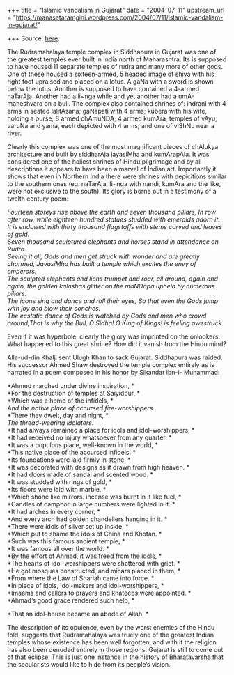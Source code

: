 +++
title = "Islamic vandalism in Gujarat"
date = "2004-07-11"
upstream_url = "https://manasataramgini.wordpress.com/2004/07/11/islamic-vandalism-in-gujarat/"

+++
Source: [here](https://manasataramgini.wordpress.com/2004/07/11/islamic-vandalism-in-gujarat/).

The Rudramahalaya temple complex in Siddhapura in Gujarat was one of the
greatest temples ever built in India north of Maharashtra. Its is
supposed to have housed 11 separate temples of rudra and many more of
other gods. One of these housed a sixteen-armed, 5 headed image of shiva
with his right foot upraised and placed on a lotus. A gaNa with a sword
is shown below the lotus. Another is supposed to have contained a
4-armed naTarAja. Another had a li\~nga while and yet another had a
umA-maheshvara on a bull. The complex also contained shrines of: indranI
with 4 arms in seated lalitAsana; gaNapati with 4 arms; kubera with his
wife, holding a purse; 8 armed chAmuNDA; 4 armed kumAra, temples of
vAyu, varuNa and yama, each depicted with 4 arms; and one of viShNu near
a river.

Clearly this complex was one of the most magnificant pieces of chAlukya
architecture and built by siddharAja jayasiMha and kumArapAla. It was
considered one of the holiest shrines of Hindu pilgrimage and by all
descriptions it appears to have been a marvel of Indian art. Importantly
it shows that even in Northern India there were shrines with depicitions
similar to the southern ones (eg. naTarAja, li\~nga with nandi, kumAra
and the like, were not exclusive to the south). Its glory is borne out
in a testimony of a twelth century poem:

*Fourteen storeys rise above the earth and seven thousand pillars, In
row after row, while eighteen hundred statues studded with emeralds
adorn it.*   
*It is endowed with thirty thousand flagstaffs with stems carved and
leaves of gold.*   
*Seven thousand sculptured elephants and horses stand in attendance on
Rudra.*   
*Seeing it all, Gods and men get struck with wonder and are greatly
charmed, JayasiMha has built a temple which excites the envy of
emperors.*   
*The sculpted elephants and lions trumpet and roar, all around, again
and again, the golden kalashas glitter on the maNDapa upheld by numerous
pillars.*   
*The icons sing and dance and roll their eyes, So that even the Gods
jump with joy and blow their conches.*   
*The ecstatic dance of Gods is watched by Gods and men who crowd
around,That is why the Bull, O Sidha! O King of Kings! is feeling
awestruck.*

Even if it was hyperbole, clearly the glory was imprinted on the
onlookers.  
What happened to this great shrine? How did it vanish from the Hindu
mind?

Alla-ud-din Khalji sent Ulugh Khan to sack Gujarat. Siddhapura was
raided. His successor Ahmed Shaw destroyed the temple complex entirely
as is narrated in a poem composed in his honor by Sikandar ibn-i-
Muhammad:

*Ahmed marched under divine inspiration, *  
*For the destruction of temples at Saiyidpur, *  
*Which was a home of the infidels, *  
*And the native place of accursed fire-worshippers.*  
*There they dwelt, day and night, *  
*The thread-wearing idolaters.*  
*It had always remained a place for idols and idol-worshippers, *  
*It had received no injury whatsoever from any quarter. *  
*It was a populous place, well-known in the world, *  
*This native place of the accursed infidels. *  
*Its foundations were laid firmly in stone, *  
*It was decorated with designs as if drawn from high heaven. *  
*It had doors made of sandal and scented wood. *  
*It was studded with rings of gold, *  
*Its floors were laid with marble, *  
*Which shone like mirrors. incense was burnt in it like fuel, *  
*Candles of camphor in large numbers were lighted in it. *  
*It had arches in every corner, *  
*And every arch had golden chandeliers hanging in it. *  
*There were idols of silver set up inside, *  
*Which put to shame the idols of China and Khotan. *  
*Such was this famous ancient temple, *  
*It was famous all over the world. *  
*By the effort of Ahmad, it was freed from the idols, *  
*The hearts of idol-worshippers were shattered with grief. *  
*He got mosques constructed, and minars placed in them, *  
*From where the Law of Shariah came into force. *  
*In place of idols, idol-makers and idol-worshippers, *  
*Imaams and callers to prayers and khateebs were appointed. *  
*Ahmad’s good grace rendered such help, *

*That an idol-house became an abode of Allah. *

The description of its opulence, even by the worst enemies of the Hindu
fold, suggests that Rudramahalaya was truely one of the greatest Indian
temples whose existence has been well forgotten, and with it the
religion has also been denuded entirely in those regions. Gujarat is
still to come out of that eclipse. This is just one instance in the
history of Bharatavarsha that the secularists would like to hide from
its people’s vision.

